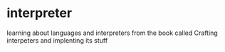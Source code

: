 # interpreter
learning about languages and interpreters from the book called Crafting interpeters and implenting its stuff

